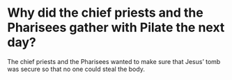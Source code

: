 # Why did the chief priests and the Pharisees gather with Pilate the next day?

The chief priests and the Pharisees wanted to make sure that Jesus’ tomb was secure so that no one could steal the body.
